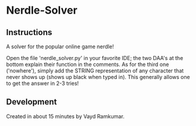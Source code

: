 # Nerdle-Solver

## Instructions
A solver for the popular online game nerdle!

Open the file 'nerdle_solver.py' in your favorite IDE; the two DAA's at the bottom explain their function in the comments. As for the third one ('nowhere'), simply add the STRING representation of any character that never shows up (shows up black when typed in). This generally allows one to get the answer in 2-3 tries!

## Development

Created in about 15 minutes by Vayd Ramkumar.
